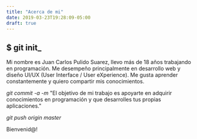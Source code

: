 ```yaml
---
title: "Acerca de mi"
date: 2019-03-23T19:28:09-05:00
draft: true
---
```


## $ git init_

Mi nombre es Juan Carlos Pulido Suarez, llevo más de 18 años trabajando en programación. Me desempeño principalmente en desarrollo web y diseño UI/UX (User Interface / User eXperience). Me gusta aprender constantemente y quiero compartir mis conocimientos.

*git commit -a -m* "El objetivo de mi trabajo es apoyarte en adquirir conocimientos en programación y que desarrolles tus propias aplicaciones."

*git push origin master*

Bienvenid@!
